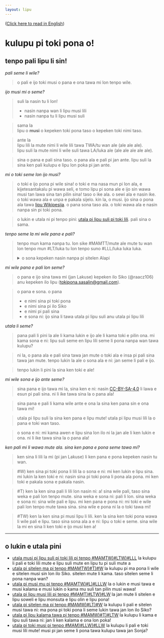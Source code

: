 ```yaml
---
layout: lipu
---
```

([Click here to read in English](index_en.md))

# kulupu pi toki pona o!
## tenpo pali lipu li sin!

*pali seme li wile?*

> o pali e ijo toki musi o pana e ona tawa mi lon tenpo wile.

*ijo musi mi o seme?*

> suli la nasin tu li lon!
> - nasin nanpa wan li lipu musi lili
> - nasin nanpa tu li lipu musi suli

> sama la <br>
> lipu o **musi** o kepeken toki pona taso o kepeken toki nimi taso. 

> ante la <br>
> lipu lili la mute nimi li wile lili tawa TWA/tu wan ale (ale ale ale). <br>
> lipu suli la mute nimi li wile suli tawa LA/luka ale (ale ale ale ale ale). 

> sina o pana e pali sina taso. o pana ala e pali pi jan ante.
> lipu suli la sina ken pali kulupu e lipu lon poka pi jan ante. 

*mi o toki seme lon ijo musi?*

> o toki e ijo pona pi wile sina!
> o toki e ma nasa mun pi lon ala, e kijetesantakalu pi wawa seli, e tomo lipu pi sona ale e ijo sin wawa musi tan lawa sina tan pilin sina!
> taso o ike ala. o sewi ala e nasin ike. o toki wawa ala e unpa e pakala sijelo.
> kin la, o musi. ijo sina o pona ala tawa [lipu Wikipesija](https://wikipesija.org/wiki/lipu_open). o pana sona taso ala. o toki wawa ala e nasin nanpa sin pi toki pona. 

> o lukin e utala ni pi tenpo pini: [utala pi lipu suli pi toki lili](../toki-en-lipu/). pali sina o sama. 

*tenpo seme la mi wile pana e pali?*

> tenpo mun kama nanpa tu.
> lon sike #MAMTT/mute ale mute tu wan lon tenpo mun #LT/luka tu lon tenpo suno #LLL/luka luka luka.
>   <details><summary>o sona kepeken nasin nanpa pi sitelen Alapi</summary> 2024-07-15 </details>

*mi wile pana e pali lon seme?*

> o pana e ijo sina tawa mi (jan Lakuse) kepeken ilo Siko (@raacz106) anu kepeken ilo lipu (tokipona.sasalin@gmail.com).

> o pana e sona. o pana 
> - e nimi sina pi toki pona
> - e nimi sina pi ilo Siko
> - e nimi pi pali sina
> - e sona ni: ijo sina li tawa utala pi lipu suli anu utala pi lipu lili

*utala li seme?*

> pana pali li pini la ale li kama lukin e ijo ale li kama toki e pilin ona. mi kama sona e ni: lipu suli seme en lipu lili seme li pona nanpa wan tawa kulupu?

> ni la, o pana ala e pali sina tawa jan mute o toki ala e insa pi pali sina tawa jan mute. tenpo lukin la ale o sona ala e ni: jan seme li pali e ijo.

> tenpo lukin li pini la sina ken toki e ale!


*mi wile sona e ijo ante seme?*

> sina pana e ijo tawa mi la, sina ken e ni: nasin [CC-BY-SA-4.0](https://creativecommons.org/licenses/by-sa/4.0/) li lawa e esun pi pali sina. ni li ike tawa sina la o pana ala!

> sina pana e pali li kama wile ante e ona la sina ken pana sin e ona tawa mi!

> utala pi lipu suli la sina ken pana e lipu mute! utala pi lipu musi lili la o pana e toki wan taso. 

> o sona e ni: mi kama awen e lipu sina lon ilo ni la jan ale li ken lukin e ona. ni li ike tawa sina la o pana ala!

*ken pali mi li wawa mute ala. sina ken pana e pona seme tawa mi?*

> ken sina li lili la mi (pi jan Lakuse) li ken pana e pona kepeken nasin tu wan.

> #W) ken sina pi toki pona li lili la o sona e ni: mi ken lukin e lipu sina. mi lukin la ken toki e ni: nasin sina pi toki pona li pona ala pona. mi ken toki e pakala sona e pakala nasin.

> #T) ken la ken sina pali li lili lon nasin ni: a! sina wile pali, taso sina weka e pali lon tenpo mute. sina weka e sona ni: pali li lon. sina weka e sona ni: sina wile pali e lipu. mi ken pana e pona ni: mi toki e wile pali lon tenpo mute tawa sina. sina wile e pona ni la o toki tawa mi!

> #TW) ken la ken sina pi musi lipu li lili. ken la sina ken toki pona wawa li wile pali e lipu. taso sina sona ala a e ni: lipu o toki e seme. sina wile la mi en sina li ken toki e ijo musi ken a!

***

## o lukin e utala pini
- [utala musi pi lipu suli pi toki lili pi tenpo #MAMTW)#LTW)#LLL](/toki-en-lipu/index.md) la kulupu li pali e toki lili mute e lipu suli mute en lipu tu pi suli mute a
- [utala pi sitelen ma pi tenpo #MAMTW)#T)#W](sitelen-ma-nanpa-tu/) la kulupu pi ma pona li wile e sitelen musi sin lon ilo Siko. sitelen mute li kama. taso sitelen seme li pona nanpa wan?
- [utala pi musi mu pi tenpo #MAMTW)#L)#LLLW](musi-mu/) la o lukin e musi tawa e musi kalama e musi lukin o kama mu suli tan pilin musi wawa!
- [utala pi lipu musi lili pi tenpo #MAMT)#LTW)#LW](lipu-lili/) la jan mute li sitelen e lipu soweli e lipu monsuta e lipu olin e lipu pona!
- [utala pi sitelen ma pi tenpo #MAMW)#LT)#W](sitelen-ma/) la kulupu li pali e sitelen musi tawa ni: ma pona pi toki pona li seme lukin tawa jan lon ilo Siko?
- [utala pi lipu kalama tawa pi tenpo #MAMW)#T)#LTW](lipu-kalama-tawa/) la kulupu li kama e lipu suli tawa ni: jan li ken kalama e ona lon poka!
- [utala pi toki musi pi tenpo #MAM)#LLW)#LLW](toki-musi-lili/) la kulupu li pali e toki musi lili mute! musi pi jan seme li pona tawa kulupu tawa jan Sonja?
